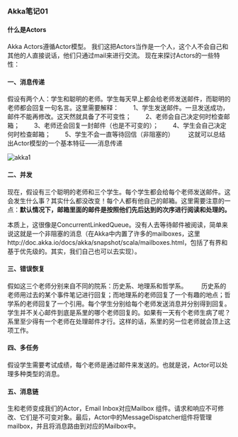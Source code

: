 ### Akka笔记01

 

#### 什么是Actors

Akka Actors遵循Actor模型。
我们这把Actors当作是一个人，这个人不会自己和其他的人直接说话，他们只通过mail来进行交流。
现在来探讨Actors的一些特性：

#### 一、消息传递

假设有两个人：学生和聪明的老师。学生每天早上都会给老师发送邮件，而聪明的老师都会回复一句名言。这里需要解释：
　　1、学生发送邮件。一旦发送成功，邮件不能再修改。这天然就具备了不可变性；
　　2、老师会自己决定何时检查邮箱；
　　3、老师还会回复一封邮件（也是不可变的）；
　　4、学生会自己决定何时检查邮箱；
　　5、学生不会一直等待回信（非阻塞的）
　　这就可以总结出Actor模型的一个基本特征——消息传递

![akka1](E:\source_code\project-all\learn-bigdata-flink\doc\images\akka1.png)



#### 二、并发

现在，假设有三个聪明的老师和三个学生。每个学生都会给每个老师发送邮件。这会发生什么事？其实什么都没改变！每个人都有他自己的邮箱。这里需要注意的一点：**默认情况下，邮箱里面的邮件是按照他们先后达到的次序进行阅读和处理的。**

本质上，这很像是ConcurrentLinkedQueue。没有人去等待邮件被阅读，简单来说这就是一个非阻塞的消息（在Akka中内置了许多的mailboxes，这里http://doc.akka.io/docs/akka/snapshot/scala/mailboxes.html，包括了有界和基于优先级的。其实，我们自己也可以去实现）。



#### 三、错误恢复

假如这三个老师分别来自不同的院系：历史系、地理系和哲学系。
　　历史系的老师用过去的某个事件笔记进行回复；而地理系的老师回复了一个有趣的地点；哲学系的老师回复了一个引用。每个学生分别给每个老师发送消息并分别得到回复。学生并不关心邮件到底是系里的哪个老师回复的。如果有一天有个老师生病了呢？系里至少得有一个老师在处理邮件才行。这样的话，系里的另一位老师就会顶上这项工作。



#### 四、多任务

假设学生需要考试成绩，每个老师是通过邮件来发送的。也就是说，Actor可以处理多种类型的消息。



#### 五、消息链

生和老师变成我们的Actor，Email Inbox对应Mailbox 组件。请求和响应不可修改、它们是不可变对象。最后，Actor中的MessageDispatcher组件将管理mailbox，并且将消息路由到对应的Mailbox中。